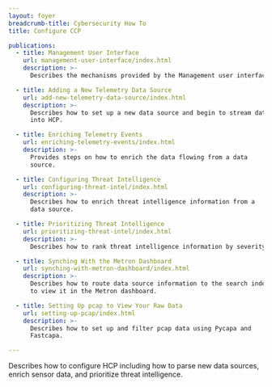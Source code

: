 ```yaml
---
layout: foyer
breadcrumb-title: Cybersecurity How To
title: Configure CCP

publications:
  - title: Management User Interface
    url: management-user-interface/index.html
    description: >-
      Describes the mechanisms provided by the Management user interface.

  - title: Adding a New Telemetry Data Source
    url: add-new-telemetry-data-source/index.html
    description: >-
      Describes how to set up a new data source and begin to stream data
      into HCP.

  - title: Enriching Telemetry Events
    url: enriching-telemetry-events/index.html
    description: >-
      Provides steps on how to enrich the data flowing from a data
      source.

  - title: Configuring Threat Intelligence
    url: configuring-threat-intel/index.html
    description: >-
      Describes how to enrich threat intelligence information from a
      data source.

  - title: Prioritizing Threat Intelligence
    url: prioritizing-threat-intel/index.html
    description: >-
      Describes how to rank threat intelligence information by severity.

  - title: Synching With the Metron Dashboard
    url: synching-with-metron-dashboard/index.html
    description: >-
      Describes how to route data source information to the search index
      to view it in the Metron dashboard.

  - title: Setting Up pcap to View Your Raw Data
    url: setting-up-pcap/index.html
    description: >-
      Describes how to set up and filter pcap data using Pycapa and
      Fastcapa.

---
```


Describes how to configure HCP including how to parse new data sources,
enrich sensor data, and prioritize threat intelligence.
